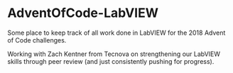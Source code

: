 # AdventOfCode-LabVIEW

Some place to keep track of all work done in LabVIEW for the 2018 Advent of Code challenges.

Working with Zach Kentner from Tecnova on strengthening our LabVIEW skills through peer review (and just consistently pushing for progress).
